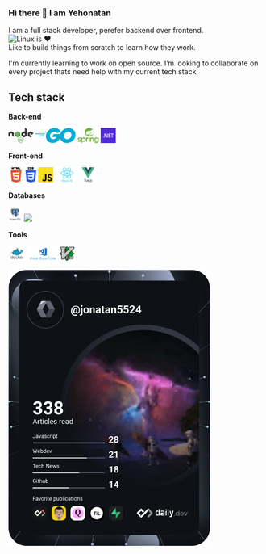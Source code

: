 ### Hi there 👋 I am Yehonatan
I am a full stack developer, perefer  backend over frontend.  
 ![Linux](https://img.shields.io/badge/Linux-FCC624?style=for-the-badge&logo=linux&logoColor=black)  is :hearts:  
Like to build things from scratch to learn how they work.  

I'm currently learning to work on open source.
I’m looking to collaborate on every project thats need help with my current tech stack.

## Tech stack

**Back-end**

<code><img height="30" src="https://raw.githubusercontent.com/jonatan5524/jonatan5524/master/images/nodejs.png"></code>
<code><img height="30" src="https://raw.githubusercontent.com/jonatan5524/jonatan5524/master/images/go.png"></code>
<code><img height="30" src="https://raw.githubusercontent.com/jonatan5524/jonatan5524/master/images/spring.png"></code>
<code><img height="30" src="https://raw.githubusercontent.com/jonatan5524/jonatan5524/master/images/dotnet.png"></code>

**Front-end**

<code><img height="30" src="https://raw.githubusercontent.com/jonatan5524/jonatan5524/master/images/html.png"></code>
<code><img height="30" src="https://raw.githubusercontent.com/jonatan5524/jonatan5524/master/images/css3.png"></code>
<code><img height="30" src="https://raw.githubusercontent.com/jonatan5524/jonatan5524/master/images/js.png"></code>
<code><img height="30" src="https://raw.githubusercontent.com/jonatan5524/jonatan5524/master/images/reactjs.png"></code>
<code><img height="30" src="https://raw.githubusercontent.com/jonatan5524/jonatan5524/master/images/vuejs.png"></code>

**Databases**

<code><img height="30" src="https://raw.githubusercontent.com/jonatan5524/jonatan5524/master/images/postgresql.png"></code>
<code><img height="30" src="https://raw.githubusercontent.com/jonatan5524/jonatan5524/master/images/mongodb.svg"></code>

**Tools**

<code><img height="30" src="https://raw.githubusercontent.com/jonatan5524/jonatan5524/master/images/docker.png"></code>
<code><img height="30" src="https://raw.githubusercontent.com/jonatan5524/jonatan5524/master/images/vscode.png"></code>
<code><img height="30" src="https://raw.githubusercontent.com/jonatan5524/jonatan5524/master/images/vim.png"></code>

<a href="https://app.daily.dev/DailyDevTips"><img src="https://github.com/jonatan5524/jonatan5524/blob/main/devcard.svg" width="400" alt="Jonatan Ezron's Dev Card"/></a>
